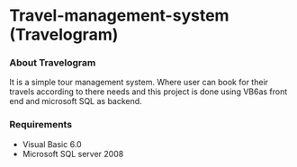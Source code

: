 # Travel-management-system (Travelogram)

### About Travelogram

It is a simple tour management system. Where user can book for their travels according to there needs and this project  is done using VB6as front end and microsoft SQL as backend.

### Requirements

* Visual Basic 6.0
* Microsoft SQL server 2008
